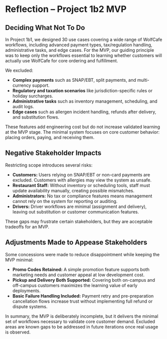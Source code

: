 # Reflection – Project 1b2 MVP

## Deciding What Not To Do
In Project 1b1, we designed 30 use cases covering a wide range of WolfCafe workflows, including advanced payment types, tax/regulation handling, administrative tasks, and edge cases. For the MVP, our guiding principle was to keep only the workflows essential to learning whether customers will actually use WolfCafe for core ordering and fulfillment.

We excluded:
- **Complex payments** such as SNAP/EBT, split payments, and multi-currency support.  
- **Regulatory and taxation scenarios** like jurisdiction-specific rules or holiday surcharges.  
- **Administrative tasks** such as inventory management, scheduling, and audit logs.  
- **Edge cases** such as allergen incident handling, refunds after delivery, and substitution flows.  

These features add engineering cost but do not increase validated learning at the MVP stage. The minimal system focuses on core customer behavior: placing orders, paying, and receiving them.

## Negative Stakeholder Impacts
Restricting scope introduces several risks:
- **Customers:** Users relying on SNAP/EBT or non-card payments are excluded. Customers with allergies may view the system as unsafe.  
- **Restaurant Staff:** Without inventory or scheduling tools, staff must update availability manually, creating possible mismatches.  
- **Administrators:** No tax or compliance features means management cannot rely on the system for reporting or auditing.  
- **Drivers:** Driver workflows are minimal (assignment and delivery), leaving out substitution or customer communication features.  

These gaps may frustrate certain stakeholders, but they are acceptable tradeoffs for an MVP.

## Adjustments Made to Appease Stakeholders
Some concessions were made to reduce disappointment while keeping the MVP minimal:
- **Promo Codes Retained:** A simple promotion feature supports both marketing needs and customer appeal at low development cost.  
- **Pickup and Delivery Both Supported:** Covering both on-campus and off-campus customers maximizes the learning value of early deployments.  
- **Basic Failure Handling Included:** Payment retry and pre-preparation cancellation flows increase trust without implementing full refund or dispute systems.  

In summary, the MVP is deliberately incomplete, but it delivers the minimal set of workflows necessary to validate core customer demand. Excluded areas are known gaps to be addressed in future iterations once real usage is observed.